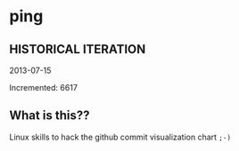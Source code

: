 # ping

## HISTORICAL ITERATION
2013-07-15

Incremented: 6617

## What is this?? 
Linux skills to hack the github commit visualization chart `;-)`
